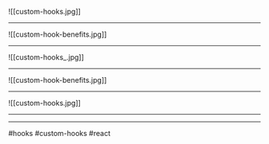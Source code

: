
![[custom-hooks.jpg]]
***
![[custom-hook-benefits.jpg]]
***
![[custom-hooks_.jpg]]
***
![[custom-hook-benefits.jpg]]
***
![[custom-hooks.jpg]]
***

***

#hooks #custom-hooks #react